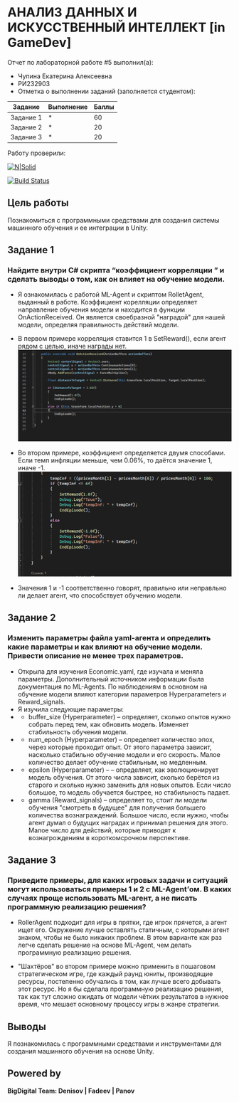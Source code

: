 # АНАЛИЗ ДАННЫХ И ИСКУССТВЕННЫЙ ИНТЕЛЛЕКТ [in GameDev]
Отчет по лабораторной работе #5 выполнил(а):
- Чупина Екатерина Алексеевна
- РИ232903
- Отметка о выполнении заданий (заполняется студентом):

| Задание | Выполнение | Баллы |
| ------ | ------ | ------ |
| Задание 1 | * | 60 |
| Задание 2 | * | 20 |
| Задание 3 | * | 20 |

Работу проверили:

[![N|Solid](https://cldup.com/dTxpPi9lDf.thumb.png)](https://nodesource.com/products/nsolid)

[![Build Status](https://travis-ci.org/joemccann/dillinger.svg?branch=master)](https://travis-ci.org/joemccann/dillinger)


## Цель работы
Познакомиться с программными средствами для создания системы машинного обучения и ее интеграции в Unity.

## Задание 1
### Найдите внутри C# скрипта “коэффициент корреляции ” и сделать выводы о том, как он влияет на обучение модели.
- Я ознакомилась с работой ML-Agent и скриптом RolletAgent, выданный в работе. Коэффициент корелляции определяет направление обучения модели и находится в функции OnActionReceived. Он является своебразной "наградой" для нашей модели, определяя правильность действий модели.
- В первом примере корреляция ставится 1 в SetReward(), если агент рядом с целью, иначе награды нет. 
![Шарик](rolleragent.png)

- Во втором примере, коэффициент определяется двумя способами. Если темп инфляции меньше, чем 0.06%, то даётся значение 1, иначе -1.
![Шахтёры](шахтёры.png)

- Значения 1 и -1 соответственно говорят, правильно или неправльно ли делает агент, что способствует обучению модели.

## Задание 2
### Изменить параметры файла yaml-агента и определить какие параметры и как влияют на обучение модели. Привести описание не менее трех параметров.

- Открыла для изучения Economic.yaml, где изучала и меняла параметры. Дополнительный источником информации была документация по ML-Agents. По наблюдениям в основном на обучение модели влияют категории параметров Hyperparameters и Reward_signals. 
- Я изучила следующие параметры:
- - buffer_size (Hyperparameter) – определяет, сколько опытов нужно собрать перед тем, как обновить модель. Изменяет стабильность обучения модели.
- -	num_epoch (Hyperparameter) – определяет количество эпох, через которые проходит опыт. От этого параметра зависит, насколько стабильно обучение модели и его скорость. Малое количество делает обучение стабильным, но медленным.
- -	epsilon (Hyperparameter) –  – определяет, как эволюционирует модель обучения. От этого числа зависит, сколько берётся из старого и сколько нужно заменить для новых опытов. Если число большое, то модель обучается быстрее, но стабильность падает. 
- -	gamma (Reward_signals) – определяет то, стоит ли модели обучения "смотреть в будущее" для получения большего количества вознаграждений. Большое число, если нужно, чтобы агент думал о будущих наградах и принимал решения для этого. Малое число для действий, которые приводят к вознагрождениям в короткомсрочном перспективе. 

## Задание 3
###  Приведите примеры, для каких игровых задачи и ситуаций могут использоваться примеры 1 и 2 с ML-Agent’ом. В каких случаях проще использовать ML-агент, а не писать программную реализацию решения?

- RollerAgent подходит для игры в прятки, где игрок прячется, а агент ищет его. Окружение лучше оставлять статичным, с которыми агент знаком, чтобы не было никаких проблем. В этом варианте как раз легче сделать решение на основе ML-Agent, чем делать программную реализацию решения.

- "Шахтёров" во втором примере можно применить в пошаговом стратегическом игре, где каждый раунд юниты, производящие ресурсы, постепенно обучались в том, как лучше всего добывать этот ресурс. Но я бы сделала программную реализацию решения, так как тут сложно ожидать от модели чётких результатов в нужное время, что мешает основному процессу игры в жанре стратегии.

## Выводы

Я познакомилась с программными средствами и инструментами для создания машинного обучения на основе Unity.

## Powered by

**BigDigital Team: Denisov | Fadeev | Panov**
